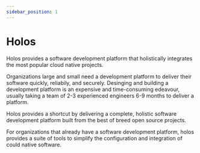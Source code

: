 ```yaml
---
sidebar_position: 1
---
```


# Holos

Holos provides a software development platform that holistically integrates the most popular cloud native projects.

Organizations large and small need a development platform to deliver their software quickly, reliabily, and securely.  Desinging and building a development platform is an expensive and time-consuming edeavour, usually taking a team of 2-3 experienced engineers 6-9 months to deliver a platform.

Holos provides a shortcut by delivering a complete, holistic software development platform built from the best of breed open source projects.

For organizations that already have a software development platform, holos provides a suite of tools to simplify the configuration and integration of could native software.
